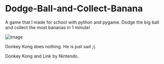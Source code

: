 # Dodge-Ball-and-Collect-Banana
A game that I made for school with python and pygame. Dodge the big ball and collect the most bananas in 1 minute!



![image](https://github.com/user-attachments/assets/52f134d5-ea55-4828-8bea-8db5af826754)

Donkey Kong does nothing. He is just sad ;(.

Donkey Kong and Link by Nintendo.
